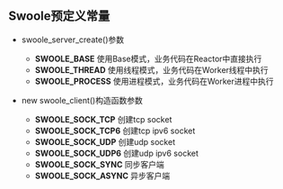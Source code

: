 Swoole预定义常量
-----

* swoole_server_create()参数
    * **SWOOLE_BASE** 使用Base模式，业务代码在Reactor中直接执行
    * **SWOOLE_THREAD** 使用线程模式，业务代码在Worker线程中执行
    * **SWOOLE_PROCESS** 使用进程模式，业务代码在Worker进程中执行

* new swoole_client()构造函数参数
    * __SWOOLE_SOCK_TCP__ 创建tcp socket 
    * __SWOOLE_SOCK_TCP6__ 创建tcp ipv6 socket
    * __SWOOLE_SOCK_UDP__ 创建udp socket
    * __SWOOLE_SOCK_UDP6__ 创建udp ipv6 socket  
    * __SWOOLE_SOCK_SYNC__ 同步客户端
    * __SWOOLE_SOCK_ASYNC__ 异步客户端

